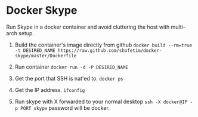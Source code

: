 Docker Skype
============

Run Skype in a docker container and avoid cluttering the host with multi-arch
setup.

1. Build the container's image directly from github
   `docker build --rm=true -t DESIRED_NAME https://raw.github.com/shofetim/docker-skype/master/Dockerfile`

2. Run container
   `docker run -d -P DESIRED_NAME`

3. Get the port that SSH is nat'ed to.
   `docker ps`
   
4. Get the IP address.
   `ifconfig`

5. Run skype with X forwarded to your normal desktop
   `ssh -X docker@IP -p PORT skype` password will be docker.

